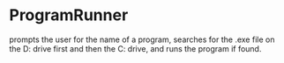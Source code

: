 # ProgramRunner
prompts the user for the name of a program, searches for the .exe file on the D: drive first and then the C: drive, and runs the program if found.
